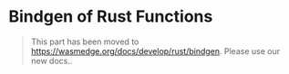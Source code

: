 # Bindgen of Rust Functions

> This part has been moved to  <https://wasmedge.org/docs/develop/rust/bindgen>. Please use our new docs..
